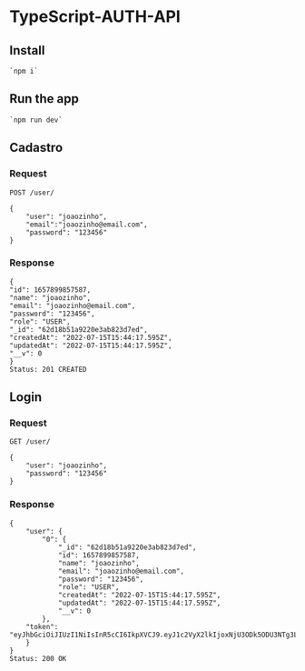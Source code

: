 # TypeScript-AUTH-API

## Install

    `npm i`

## Run the app

    `npm run dev`

## Cadastro

### Request

`POST /user/`

    {
        "user": "joaozinho",
        "email":"joaozinho@email.com",
        "password": "123456"
    }

### Response

    {
    "id": 1657899857587,
    "name": "joaozinho",
    "email": "joaozinho@email.com",
    "password": "123456",
    "role": "USER",
    "_id": "62d18b51a9220e3ab823d7ed",
    "createdAt": "2022-07-15T15:44:17.595Z",
    "updatedAt": "2022-07-15T15:44:17.595Z",
    "__v": 0
    }
    Status: 201 CREATED

## Login

### Request

`GET /user/`

    {
        "user": "joaozinho",
        "password": "123456"
    }

### Response

    {
        "user": {
            "0": {
                "_id": "62d18b51a9220e3ab823d7ed",
                "id": 1657899857587,
                "name": "joaozinho",
                "email": "joaozinho@email.com",
                "password": "123456",
                "role": "USER",
                "createdAt": "2022-07-15T15:44:17.595Z",
                "updatedAt": "2022-07-15T15:44:17.595Z",
                "__v": 0
            },
        "token": "eyJhbGciOiJIUzI1NiIsInR5cCI6IkpXVCJ9.eyJ1c2VyX2lkIjoxNjU3ODk5ODU3NTg3LCJlbWFpbCI6ImpvYW96aW5ob0BlbWFpbC5jb20iLCJpYXQiOjE2NTc5MDA0MzksImV4cCI6MTY1NzkwNDAzOX0.T6IjfddCOhNqsGORiGZt0inANxd1Jhurti6P0WMUXkA"
        }
    }
    Status: 200 OK
